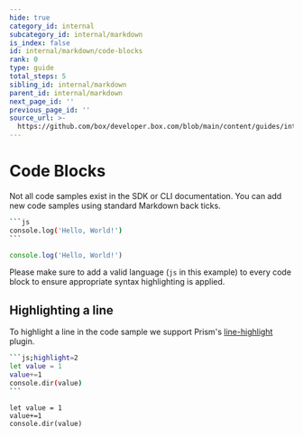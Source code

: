 ```yaml
---
hide: true
category_id: internal
subcategory_id: internal/markdown
is_index: false
id: internal/markdown/code-blocks
rank: 0
type: guide
total_steps: 5
sibling_id: internal/markdown
parent_id: internal/markdown
next_page_id: ''
previous_page_id: ''
source_url: >-
  https://github.com/box/developer.box.com/blob/main/content/guides/internal/markdown/code-blocks.md
---
```

<!-- does not need translation -->

# Code Blocks

<!-- markdownlint-disable code-fence-style -->

Not all code samples exist in the SDK or CLI documentation. You can add new code
samples using standard Markdown back ticks.

````sh
```js
console.log('Hello, World!')
```
````

<H>

```js
console.log('Hello, World!')
```

</H>

<Message>

Please make sure to add a valid language (`js` in this example) to every
code block to ensure appropriate syntax highlighting is applied.

</Message>

## Highlighting a line

To highlight a line in the code sample we support Prism's
[line-highlight](https://prismjs.com/plugins/line-highlight/) plugin.

````sh
```js;highlight=2
let value = 1
value+=1
console.dir(value)
```
````

<H>

```js;highlight=2
let value = 1
value+=1
console.dir(value)
```

</H>

<!-- markdownlint-enable code-fence-style -->
